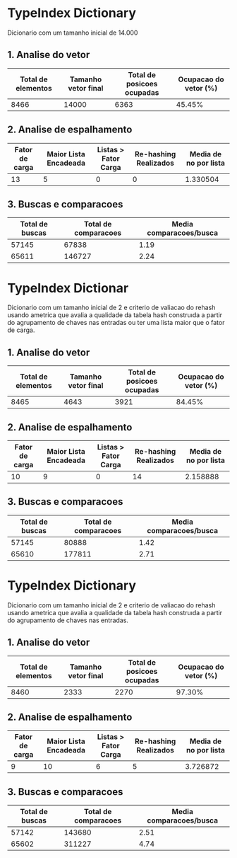 # TypeIndex Dictionary

Dicionario com um tamanho inicial de 14.000

## 1. Analise do vetor

| Total de elementos | Tamanho vetor final      | Total de posicoes ocupadas | Ocupacao do vetor (%) |
| ----------- | ----------- | ----------- | ----------- |
| 8466    | 14000    | 6363 | 45.45% |

## 2. Analise de espalhamento

| Fator de carga | Maior Lista Encadeada | Listas > Fator Carga | Re-hashing Realizados | Media de no por lista |
| ----------- | ----------- | ----------- | ----------- | ----------- |
| 13    | 5 | 0 | 0 | 1.330504 |

## 3. Buscas e comparacoes

| Total de buscas      | Total de comparacoes | Media comparacoes/busca |
| ----------- | ----------- | ----------- |
| 57145    | 67838 | 1.19 |
| 65611    | 146727 | 2.24 |

# TypeIndex Dictionar

Dicionario com um tamanho inicial de 2 e criterio de valiacao do rehash usando ametrica que avalia a qualidade da tabela hash construıda a partir do agrupamento de chaves nas entradas ou ter uma lista maior que o fator de carga.

## 1. Analise do vetor
| Total de elementos | Tamanho vetor final      | Total de posicoes ocupadas | Ocupacao do vetor (%) |
| ----------- | ----------- | ----------- | ----------- |
| 8465    | 4643    | 3921 | 84.45% |
## 2. Analise de espalhamento
| Fator de carga | Maior Lista Encadeada | Listas > Fator Carga | Re-hashing Realizados | Media de no por lista |
| ----------- | ----------- | ----------- | ----------- | ----------- |
| 10    | 9 | 0 | 14 | 2.158888 |

## 3. Buscas e comparacoes
| Total de buscas      | Total de comparacoes | Media comparacoes/busca |
| ----------- | ----------- | ----------- |
| 57145    | 80888 | 1.42 |
| 65610    | 177811 | 2.71 |

# TypeIndex Dictionary

Dicionario com um tamanho inicial de 2 e criterio de valiacao do rehash usando ametrica que avalia a qualidade da tabela hash construıda a partir do agrupamento de chaves nas entradas.

## 1. Analise do vetor

| Total de elementos | Tamanho vetor final      | Total de posicoes ocupadas | Ocupacao do vetor (%) |
| ----------- | ----------- | ----------- | ----------- |
| 8460    | 2333    | 2270 | 97.30% |

## 2. Analise de espalhamento

| Fator de carga | Maior Lista Encadeada | Listas > Fator Carga | Re-hashing Realizados | Media de no por lista |
| ----------- | ----------- | ----------- | ----------- | ----------- |
| 9    | 10 | 6 | 5 | 3.726872 |

## 3. Buscas e comparacoes

| Total de buscas      | Total de comparacoes | Media comparacoes/busca |
| ----------- | ----------- | ----------- |
| 57142    | 143680 | 2.51 |
| 65602    | 311227 | 4.74 |
